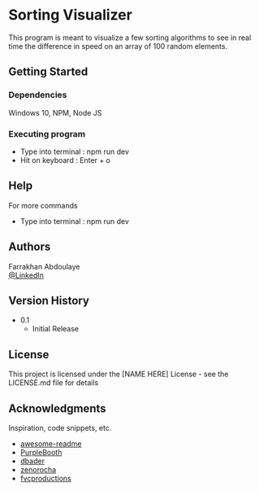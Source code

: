 # Sorting Visualizer

This program is meant to visualize a few sorting algorithms to see in real time the difference in speed on an array of 100 random elements.

## Getting Started

### Dependencies

Windows 10, NPM, Node JS

### Executing program

* Type into terminal : npm run dev
* Hit on keyboard : Enter + o

## Help

For more commands
* Type into terminal : npm run dev

## Authors

Farrakhan Abdoulaye  
[@LinkedIn]([https://twitter.com/dompizzie](https://www.linkedin.com/in/farrakhan-abdoulaye-b019ab267/))

## Version History

* 0.1
    * Initial Release

## License

This project is licensed under the [NAME HERE] License - see the LICENSE.md file for details

## Acknowledgments

Inspiration, code snippets, etc.
* [awesome-readme](https://github.com/matiassingers/awesome-readme)
* [PurpleBooth](https://gist.github.com/PurpleBooth/109311bb0361f32d87a2)
* [dbader](https://github.com/dbader/readme-template)
* [zenorocha](https://gist.github.com/zenorocha/4526327)
* [fvcproductions](https://gist.github.com/fvcproductions/1bfc2d4aecb01a834b46)
